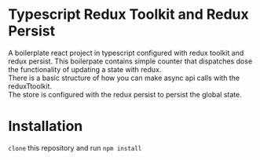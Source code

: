 # Typescript Redux Toolkit and Redux Persist
A boilerplate react project in typescript configured with redux toolkit and redux persist. This boilerpate contains  simple counter that dispatches dose the functionality of updating a state with redux.<br/>
There is a basic structure of how you can make async api calls with the reduxTtoolkit.
<br/> The store is configured with the redux persist to persist the global state.
# Installation
`clone` this repository and run `npm install`